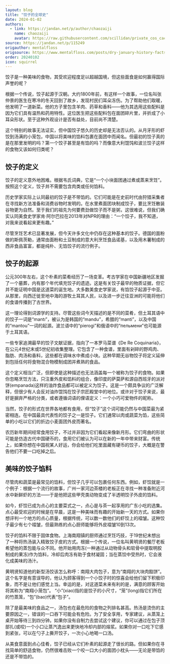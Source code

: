 ```yaml
---
layout: blog
title: "饺子的全球史"
date: 2024-01-02
authors:
  - link: https://jandan.net/p/author/chaozaiji
    name: chaozaiji
    avatar: https://raw.githubusercontent.com/scillidan/private_cos_cache/main/avater/jin.png
source: https://jandan.net/p/115249
origauthor: mentalfloss
origsource: https://www.mentalfloss.com/posts/dry-january-history-facts
order: 20240102
icon: squirrel
---
```


饺子是一种美味的食物，其受欢迎程度足以超越国境，但这些面食是如何赢得国际声誉的呢？

根据一个传说，饺子起源于汉朝。大约1800年前，有这样一个故事，一位名叫张仲景的医生在寒冷的冬天回到了故乡，发现村民们耳朵冻伤。为了帮助他们取暖，他发明了一道新菜。他的方子里包含羊肉、药草和香料——他为其选用这些配料是因为它们具有温热和药用特性。这位医生把这些配料包在面团碎片里，并折成了小耳朵形状。至于这种外观设计是否有益处，目前尚不清楚。

这个特别的故事无法证实，但中国饺子悠久的历史却是无法否认的。从月牙形的虾饺到汤满的小笼包，中国以将美味的馅料包裹在面团中而闻名。但最初的饺子真的是在那里发明的吗？第一个饺子甚至是有馅的吗？而像意大利馄饨和波兰饺子这样的食物又该如何归类呢？

## 饺子的定义

饺子的定义意外地困难。根据韦氏词典，它是“一个小块面团通过煮或蒸来烹饪”。按照这个定义，饺子并不需要包含肉类或任何馅料。

历史学家实际上认同最初的饺子是不带馅的。它们可能是在史前时代由狩猎采集者在寻找新方法准备和消费谷物时发明的。在水里煮面团块制成饺子，要比烹饪散装谷物更为自然。至于我们的祖先为何要费劲做饺子而不是粥，这很难说，但我们确实认同美食史学家肯·阿尔巴拉在2013年对NPR的理由：“一个饺子，我不知道，对我来说看起来更有趣。”

尽管烹饪艺术已显著发展，但今天许多文化中仍存在这种基本的饺子。德国的面粉做的斯佩茨勒，通常由面粉和土豆制成的意大利烹饪食品诺基，以及用木薯制成的西非食品富富，都是纯朴、无馅饺子的流行例子。

## 饺子的起源

公元300年左右，这个朴素的菜肴经历了一场变革。考古学家在中国新疆地区发掘了一个墓葬，内有那个年代填充饺子的遗迹。这是有关饺子最早的物质证据，但它并不能证明中国是这道菜的诞生地。大多数美食史学家说，有馅饺子起源于中亚。从那里，向西迁徙至地中海的游牧土耳其人民，以及进一步迁往亚洲的可能将他们的食谱传播到了古世界。

这一理论得到词源学的支持。尽管这些词今天描述的是不同的菜肴，但土耳其语中的饺子一词是“mantı”，被认为是韩国的“mandu”，希腊的“manti”，以及中国的“mantou”一词的起源。波兰语中的“pierogi”和俄语中的“пельмени”也可能源于土耳其语。

一些专家追溯最早的饺子文献证据，指向了一本罗马菜谱《De Re Coquinaria》，在公元4世纪末或5世纪初收集整理。它包含了一种食谱，里面有剁碎的野鸡肉、脂肪、肉汤和香料，这些都在调味水中煮成小块。这种早期无谷物饺子将定义延伸到包括任何将食物混合物模制成团并煮熟的食品。

这个定义相当广泛，但即使是这种描述也无法涵盖每一个被称为饺子的食物。如果你忽略烹饪方法，只注重外皮和馅料的组合，像印度的萨莫萨和源自西班牙的派对饼(empanada)这样的油炸食品都可以被定义为饺子。这是一个颇具争议的广泛解释，但很少有人会反对油炸馄饨在饺子宗匠殿堂中的地位。或许对于饺子来说，最好是摒弃严格的分类，或者遵循词语的俚语定义：一个小巧可爱物件的昵称。

当然，饺子的形式在世界各地都有食用，但“饺子”这个词可能仍然与中国菜最为紧密相连。在中国最具代表性的饺子之一是饺子。它们通常以肉或蔬菜为馅，这些简单的小吃以它们的折边小麦面团外皮而著名。

农历新年期间经常食用饺子，不过并非因为它们看起来像新月形。它们弯曲的形状可能是仿造古代中国硬币的，食用它们被认为可以在新的一年中带来财富。传统上，如果你想在中国祝某人好运，你会给他们吃里面藏有硬币的饺子，大概是在警告他们不要一口吃掉之后。

## 美味的饺子馅料

尽管肉和蔬菜是最常见的馅料，但饺子几乎可以包裹任何东西。例如，虾饺就是一个例子：根据一个流行的故事，广州一家河边茶楼的老板正在寻找一种准备附近河水中新鲜虾的方法——于是他把这些甲壳类动物变成了半透明饺子外皮的馅料。

如今，虾饺已成为点心的主要菜式之一，点心是与茶一起享用的广东小吃的选集。点心最受欢迎的时候是在早晨，这是一种美味而有趣的开始新一天的方式。如果你想评判一个地方的点心质量，根据传统，可以数一数他们的虾饺上的褶皱。这种饺子最少有七个褶皱，但最熟练的点心厨师能够将外皮褶皱10到13次。

饺子的馅料不限于固体食物。上海南翔镇的厨师通过烹饪巧技，于19世纪末想出了一种将热汤装入精致饺子皮的方式。根据一个传说，一位名叫黄明贤的餐厅老板希望他的蒸包能与众不同。他开始用肉冻(一种通过从动物骨头和软骨中提取明胶制成的果冻)作为馅料，冷却后肉冻有助于食材凝固；当在蒸饺中受热时，它会液化成美味的汤汁。

黄明贤知道他的新型汤饺该怎么称呼：南翔大肉包子，意为“南翔的大块肉餡饼”。这个名字是有意误导的，他认为顾客得到一个小饺子时的惊喜会给他们留下积极印象，而不是让他们感觉上当。幸运的是，对这道菜未来有利的是，满意的顾客开始将其称为“南翔小笼包”。 “小”(xiao)指的是饺子的小尺寸，“笼”(long)指它们所在的竹蒸笼，“包”(bao)代表“包子”。

除了是最美味的食品之一，汤包也在最危险的食物之列排名甚高。热汤是烫伤的主要原因之一，错误的一口吞下可能会有危险。为了安全享用，专家建议，从蒸笼上桌开始等待三到四分钟。如果你没有自制力去尝试这个建议，你可以通过在包子顶部扎(或咬)一个小口让蒸汽逸出来更快地冷却内部的熔浆。如果你对一口吃下它感到紧张，可以在勺子上撕开饺子，一次小心地喝一口汤。

从美食意面到点心佳肴，饺子已经从它们朴素的起源走了很长的路。但如果你在寻找简单的舒适食物，仍然很难击败一个咬一口大小的面团小枕头——无论是带馅的还是不带馅的。